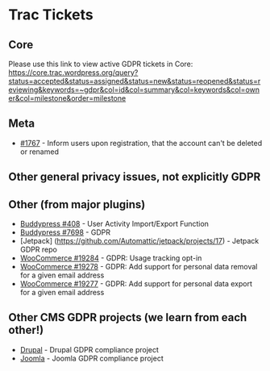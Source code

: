 # Trac Tickets

## Core
Please use this link to view active GDPR tickets in Core:
https://core.trac.wordpress.org/query?status=accepted&status=assigned&status=new&status=reopened&status=reviewing&keywords=~gdpr&col=id&col=summary&col=keywords&col=owner&col=milestone&order=milestone

## Meta
* [#1767](https://meta.trac.wordpress.org/ticket/1767) - Inform users upon registration, that the account can't be deleted or renamed

## Other general privacy issues, not explicitly GDPR

## Other (from major plugins)
* [Buddypress #408](https://buddypress.trac.wordpress.org/ticket/408) - User Activity Import/Export Function
* [Buddypress #7698](https://buddypress.trac.wordpress.org/ticket/7698) - GDPR
* [Jetpack] (https://github.com/Automattic/jetpack/projects/17) - Jetpack GDPR repo
* [WooCommerce #19284](https://github.com/woocommerce/woocommerce/issues/19284) - GDPR: Usage tracking opt-in
* [WooCommerce #19278](https://github.com/woocommerce/woocommerce/issues/19278) - GDPR: Add support for personal data removal for a given email address
* [WooCommerce #19277](https://github.com/woocommerce/woocommerce/issues/19277) - GDPR: Add support for personal data export for a given email address

## Other CMS GDPR projects (we learn from each other!)
* [Drupal](https://www.drupal.org/project/issues/search?issue_tags=GDPR) - Drupal GDPR compliance project
* [Joomla](https://volunteers.joomla.org/teams/compliance-team) - Joomla GDPR compliance project
